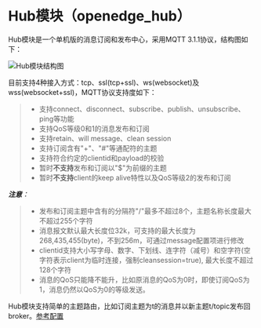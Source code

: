# Hub模块（openedge_hub）

Hub模块是一个单机版的消息订阅和发布中心，采用MQTT 3.1.1协议，结构图如下：

![Hub模块结构图](../../images/about/hub.png)

目前支持4种接入方式：tcp、ssl(tcp+ssl)、ws(websocket)及wss(websocket+ssl)，MQTT协议支持度如下：

> - 支持connect、disconnect、subscribe、publish、unsubscribe、ping等功能
> - 支持QoS等级0和1的消息发布和订阅
> - 支持retain、will message、clean session
> - 支持订阅含有"+"、"#"等通配符的主题
> - 支持符合约定的clientid和payload的校验
> - 暂时**不支持**发布和订阅以"$"为前缀的主题
> - 暂时**不支持**client的keep alive特性以及QoS等级2的发布和订阅

_**注意**：_

> - 发布和订阅主题中含有的分隔符"/"最多不超过8个，主题名称长度最大不超过255个字符
> - 消息报文默认最大长度位32k，可支持的最大长度为268,435,455(byte)，不到256m，可通过message配置项进行修改
> - clientid支持大小写字母、数字、下划线、连字符（减号）和空字符(空字符表示client为临时连接，强制cleansession=true), 最大长度不超过128个字符
> - 消息的QoS只能降不能升，比如原消息的QoS为0时，即使订阅QoS为1，消息仍然以QoS为0的等级发送。

Hub模块支持简单的主题路由，比如订阅主题为t的消息并以新主题t/topic发布回broker。[参考配置](https://github.com/baidu/openedge/blob/master/example/docker/var/db/openedge/module/localhub/module.yml)
